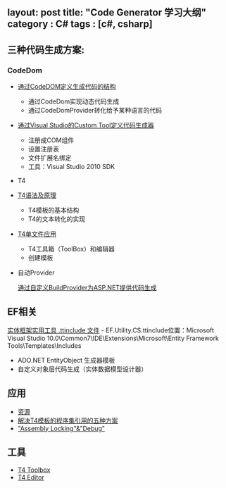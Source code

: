 layout: post
title: "Code Generator 学习大纲"
category : C#
tags : [c#, csharp]
---

## 三种代码生成方案:

### CodeDom
- [通过CodeDOM定义生成代码的结构](http://www.cnblogs.com/artech/archive/2010/11/17/CodeGeneration.html)
   + 通过CodeDom实现动态代码生成
   + 通过CodeDomProvider转化给予某种语言的代码
- [通过Visual Studio的Custom Tool定义代码生成器](http://www.cnblogs.com/artech/archive/2010/09/18/1829880.html)
   + 注册成COM组件
   + 设置注册表
   + 文件扩展名绑定
   + 工具：Visual Studio 2010 SDK
- T4
- [T4语法及原理](http://www.cnblogs.com/artech/archive/2010/10/23/1859529.html)
   + T4模板的基本结构
   + T4的文本转化的实现
- [T4单文件应用](http://www.cnblogs.com/artech/archive/2010/11/17/CodeGeneration.html)
   + T4工具箱（ToolBox）和编辑器
   + 创建模板
- 自动Provider

    [通过自定义BuildProvider为ASP.NET提供代码生成](http://www.cnblogs.com/artech/archive/2010/11/06/builderprovider.html)

## EF相关
 
[实体框架实用工具 .ttinclude 文件](http://msdn.microsoft.com/zh-cn/library/ff477603.aspx)
    - EF.Utility.CS.ttinclude位置：Microsoft Visual Studio 10.0\Common7\IDE\Extensions\Microsoft\Entity Framework Tools\Templates\Includes
- ADO.NET EntityObject 生成器模板
- 自定义对象层代码生成（实体数据模型设计器）

## 应用

- [资源](http://www.cnblogs.com/artech/archive/2010/10/17/1853702.html)
- [解决T4模板的程序集引用的五种方案](http://www.cnblogs.com/artech/archive/2010/11/09/T4_Assembly_Reference.html)
- ["Assembly Locking"&"Debug"](http://www.cnblogs.com/artech/archive/2010/11/16/T4_Assembly_Locking_Debug.html)

## 工具

- [T4 Toolbox](http://t4toolbox.codeplex.com/)
- [T4 Editor](http://t4-editor.tangible-engineering.com/T4-Editor-Visual-T4-Editing.html)